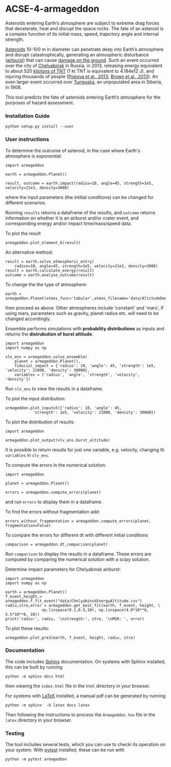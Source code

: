 # ACSE-4-armageddon

Asteroids entering Earth’s atmosphere are subject to extreme drag forces that decelerate, heat and disrupt the space rocks. The fate of an asteroid is a complex function of its initial mass, speed, trajectory angle and internal strength. 

[Asteroids](https://en.wikipedia.org/wiki/Asteroid) 10-100 m in diameter can penetrate deep into Earth’s atmosphere and disrupt catastrophically, generating an atmospheric disturbance ([airburst](https://en.wikipedia.org/wiki/Air_burst)) that can cause [damage on the ground](https://www.youtube.com/watch?v=tq02C_3FvFo). Such an event occurred over the city of [Chelyabinsk](https://en.wikipedia.org/wiki/Chelyabinsk_meteor) in Russia, in 2013, releasing energy equivalent to about 520 [kilotons of TNT](https://en.wikipedia.org/wiki/TNT_equivalent) (1 kt TNT is equivalent to 4.184e12 J), and injuring thousands of people ([Popova et al., 2013](http://doi.org/10.1126/science.1242642); [Brown et al., 2013](http://doi.org/10.1038/nature12741)). An even larger event occurred over [Tunguska](https://en.wikipedia.org/wiki/Tunguska_event), an unpopulated area in Siberia, in 1908. 

This tool predicts the fate of asteroids entering Earth’s atmosphere for the purposes of hazard assessment.

### Installation Guide

```
python setup.py install --user
```

### User instructions

To determine the outcome of asteroid, in the case where Earth's atmosphere is exponential:
```
import armageddon

earth = armageddon.Planet()

result, outcome = earth.impact(radius=10, angle=45, strength=1e5, velocity=21e3, density=3000)
```
where the input parameters (the intitial conditions) can be changed for different scenarios.

Running `results` returns a dataframe of the results, and `outcome` returns information on whether it is an airburst and/or crater event, and corresponding energy and/or impact time/mass/speed data.

To plot the result
```
armageddon.plot_element_6(result)
```
An alternative method:
```
result = earth.solve_atmospheric_entry(
    radius=10, angle=45, strength=1e5, velocity=21e3, density=3000)
result = earth.calculate_energy(result)
outcome = earth.analyse_outcome(result)
```

To change the the type of atmosphere:
```
earth = armageddon.Planet(atmos_func='tabular',atmos_filename='data/AltitudeDensityTable.csv')
```
then proceed as above. Other atmospheres include 'constant' and 'mars', if using mars, parameters such as gravity, planet radius etc. will need to be changed accordingly. 



Ensemble performs simulations with **probability distributions** as inputs and returns the **distrubution of burst altitude**.

```
import armageddon
import numpy as np

slv_ens = armageddon.solve_ensemble(
    planet = armageddon.Planet(),
    fiducial_impact = {'radius': 10, 'angle': 45, 'strength': 1e5, 'velocity': 21000, 'density': 30000},
    variables = ['radius', 'angle', 'strength', 'velocity', 'density'])
```
Run `slv_ens` to view the results in a dataframe.

To plot the input distribution:
```
armageddon.plot_inputs5({'radius': 10, 'angle': 45,
            'strength': 1e5, 'velocity': 21000, 'density': 30000})
```
To plot the distribution of results:
```
import armageddon

armageddon.plot_output(slv_ens.burst_altitude)
```
It is possible to return results for just one variable, e.g. velocity, changing th `variables` in `slv_ens`. 

To compute the errors in the numerical solution:
```
import armageddon

planet = armageddon.Planet()

errors = armageddon.compute_errors(planet)
```
and run `errors` to display them in a dataframe.

To find the errors without fragmentation add:
```
errors_without_fragmentation = armageddon.compute_errors(planet, fragmentation=False)
```

To compare the errors for different dt with different initial conditions
```
comparison = armageddon.dt_comparison(planet)
```
Run `comparison` to display the results in a dataframe. These errors are computed by comparing the numerical solution with a scipy solution.


Determine impact parameters for Chelyabinsk airburst:
```
import armageddon
import numpy as np

earth = armageddon.Planet()
f_event,height,= armageddon.f_fit_event("data/ChelyabinskEnergyAltitude.csv")
radiu,stre,error = armageddon.get_best_fit(earth, f_event, height, \
                np.linspace(8.1,8.5,10), np.linspace(4.8*10**6, 5.5*10**6, 10))
print('radiu:', radiu, '\nstrength:', stre, '\nMSR: ', error)
```

To plot these results:
```
armageddon.plot_pre3(earth, f_event, height, radiu, stre)
```
### Documentation

The code includes [Sphinx](https://www.sphinx-doc.org) documentation. On systems with Sphinx installed, this can be built by running

```
python -m sphinx docs html
```

then viewing the `index.html` file in the `html` directory in your browser.

For systems with [LaTeX](https://www.latex-project.org/get/) installed, a manual pdf can be generated by running

```
python -m sphinx  -b latex docs latex
```

Then following the instructions to process the `Armageddon.tex` file in the `latex` directory in your browser.

### Testing

The tool includes several tests, which you can use to checki its operation on your system. With [pytest](https://doc.pytest.org/en/latest) installed, these can be run with

```
python -m pytest armageddon
```
